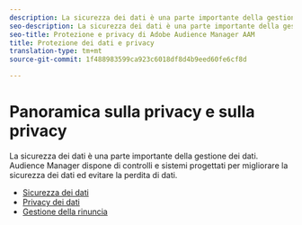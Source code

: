 ```yaml
---
description: La sicurezza dei dati è una parte importante della gestione dei dati. Audience Manager dispone di controlli e sistemi progettati per migliorare la sicurezza dei dati ed evitare la perdita di dati.
seo-description: La sicurezza dei dati è una parte importante della gestione dei dati. Audience Manager dispone di controlli e sistemi progettati per migliorare la sicurezza dei dati ed evitare la perdita di dati.
seo-title: Protezione e privacy di Adobe Audience Manager AAM
title: Protezione dei dati e privacy
translation-type: tm+mt
source-git-commit: 1f488983599ca923c6018df8d4b9eed60fe6cf8d

---
```



# Panoramica sulla privacy e sulla privacy

La sicurezza dei dati è una parte importante della gestione dei dati. Audience Manager dispone di controlli e sistemi progettati per migliorare la sicurezza dei dati ed evitare la perdita di dati.

+ [Sicurezza dei dati](data-security.md)
+ [Privacy dei dati](data-privacy.md)
+ [Gestione della rinuncia](opt-out-management.md)